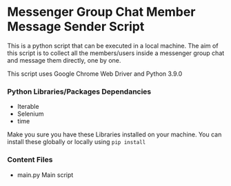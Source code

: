 # Messenger Group Chat Member Message Sender Script
This is a python script that can be executed in a local machine. The aim of this script is to collect all the members/users inside a messenger group chat and message them directly, one by one.

This script uses Google Chrome Web Driver and Python 3.9.0

### Python Libraries/Packages Dependancies
- Iterable
- Selenium
- time

Make you sure you have these Libraries installed on your machine.
You can install these globally or locally using `pip install`

### Content Files
- main.py
Main script
